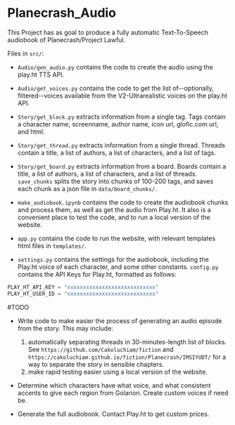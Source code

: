 # Planecrash_Audio

This Project has as goal to produce a fully automatic Text-To-Speech audiobook of Planecrash/Project Lawful.

Files in `src/`:
- `Audio/gen_audio.py` contains the code to create the audio using the play.ht TTS API.
- `Audio/get_voices.py` contains the code to get the list of--optionally, filtered--voices available from the V2-Ultrarealistic voices on the play.ht API.

- `Story/get_block.py` extracts information from a single tag. Tags contain a character name, screenname, author name, icon url, glofic.com url, and html.
- `Story/get_thread.py` extracts information from a single thread. Threads contain a title, a list of authors, a list of characters, and a list of tags.
- `Story/get_board.py` extracts information from a board. Boards contain a title, a list of authors, a list of characters, and a list of threads. `save_chunks` splits the story into chunks of 100-200 tags, and saves each chunk as a json file in `data/board_chunks/`.

- `make_audiobook.ipynb` contains the code to create the audiobook chunks and process them, as well as get the audio from Play.ht. It also is a convenient place to test the code, and to run a local version of the website.

- `app.py` contains the code to run the website, with relevant templates html files in `templates/`.

- `settings.py` contains the settings for the audiobook, including the Play.ht voice of each character, and some other constants. `config.py` contains the API Keys for Play.ht, formatted as follows:
```python
PLAY_HT_API_KEY = "xxxxxxxxxxxxxxxxxxxxxxxxxxxx"
PLAY_HT_USER_ID = "xxxxxxxxxxxxxxxxxxxxxxxxxxxx"
```

#TODO
- Write code to make easier the process of generating an audio episode from the story. This may include:
    1. automatically separating threads in 30-minutes-length list of blocks. See `https://github.com/Cakoluchiam/fiction` and `https://cakoluchiam.github.io/fiction/Planecrash/IMSIYUDT/` for a way to separate the story in sensible chapters.
    2. make rapid testing easier using a local version of the website.

- Determine which characters have what voice, and what consistent accents to give each region from Golarion. Create custom voices if need be.

- Generate the full audiobook. Contact Play.ht to get custom prices.